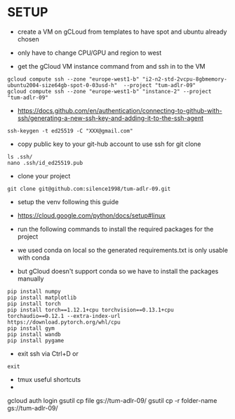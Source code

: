 # SETUP

- create a VM on gCLoud from templates to have spot and ubuntu already chosen
- only have to change CPU/GPU and region to west

- get the gCloud VM instance command from and ssh in to the VM
```
gcloud compute ssh --zone "europe-west1-b" "i2-n2-std-2vcpu-8gbmemory-ubuntu2004-size64gb-spot-0-03usd-h"  --project "tum-adlr-09"
gcloud compute ssh --zone "europe-west1-b" "instance-2" --project "tum-adlr-09"
```

- https://docs.github.com/en/authentication/connecting-to-github-with-ssh/generating-a-new-ssh-key-and-adding-it-to-the-ssh-agent
```
ssh-keygen -t ed25519 -C "XXX@gmail.com"
```

- copy public key to your git-hub account to use ssh for git clone
```
ls .ssh/
nano .ssh/id_ed25519.pub
```

- clone your project
```
git clone git@github.com:silence1998/tum-adlr-09.git
```

- setup the venv following this guide
- https://cloud.google.com/python/docs/setup#linux

- run the following commands to install the required packages for the project
- we used conda on local so the generated requirements.txt is only usable with conda
- but gCloud doesn't support conda so we have to install the packages manually

```
pip install numpy
pip install matplotlib
pip install torch
pip install torch==1.12.1+cpu torchvision==0.13.1+cpu torchaudio==0.12.1 --extra-index-url https://download.pytorch.org/whl/cpu
pip install gym
pip install wandb
pip install pygame
```


- exit ssh via Ctrl+D or
```
exit
```

- tmux useful shortcuts
- 


gcloud auth login
gsutil cp file gs://tum-adlr-09/
gsutil cp -r folder-name gs://tum-adlr-09/

